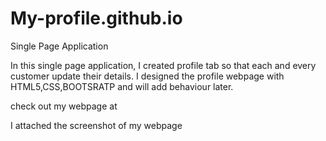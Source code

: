 # My-profile.github.io
Single Page Application

In this single page application, I created profile tab so that each and every customer update their details. I designed the profile webpage with HTML5,CSS,BOOTSRATP and will add behaviour later.

check out my webpage at

I attached the screenshot of my webpage

